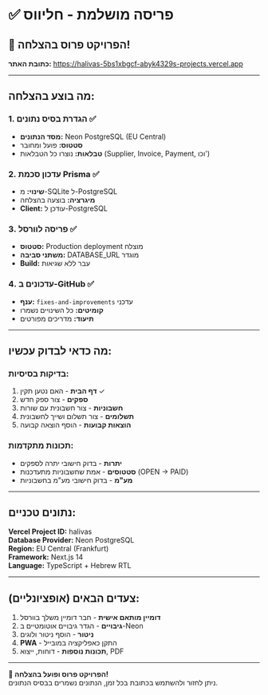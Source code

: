 # ✅ פריסה מושלמת - חליווס

## 🎉 הפרויקט פרוס בהצלחה!

**כתובת האתר:** https://halivas-5bs1xbgcf-abyk4329s-projects.vercel.app

---

## מה בוצע בהצלחה:

### 1. הגדרת בסיס נתונים ✅
- **מסד הנתונים:** Neon PostgreSQL (EU Central)
- **סטטוס:** פועל ומחובר
- **טבלאות:** נוצרו כל הטבלאות (Supplier, Invoice, Payment, וכו')

### 2. עדכון סכמת Prisma ✅
- **שינוי:** מ-SQLite ל-PostgreSQL
- **מיגרציה:** בוצעה בהצלחה
- **Client:** עודכן ל-PostgreSQL

### 3. פריסה לוורסל ✅
- **סטטוס:** Production deployment מוצלח
- **משתני סביבה:** DATABASE_URL מוגדר
- **Build:** עבר ללא שגיאות

### 4. עדכונים ב-GitHub ✅
- **ענף:** `fixes-and-improvements` עדכני
- **קומיטים:** כל השינויים נשמרו
- **תיעוד:** מדריכים מפורטים

---

## מה כדאי לבדוק עכשיו:

### בדיקות בסיסיות:
1. **דף הבית** - האם נטען תקין ✓
2. **ספקים** - צור ספק חדש
3. **חשבוניות** - צור חשבונית עם שורות
4. **תשלומים** - צור תשלום ושייך לחשבונית
5. **הוצאות קבועות** - הוסף הוצאה קבועה

### תכונות מתקדמות:
- **יתרות** - בדוק חישובי יתרה לספקים
- **סטטוסים** - אמת שחשבוניות מתעדכנות (OPEN → PAID)
- **מע"מ** - בדוק חישובי מע"מ בחשבוניות

---

## נתונים טכניים:

**Vercel Project ID:** halivas  
**Database Provider:** Neon PostgreSQL  
**Region:** EU Central (Frankfurt)  
**Framework:** Next.js 14  
**Language:** TypeScript + Hebrew RTL  

---

## צעדים הבאים (אופציונליים):

1. **דומיין מותאם אישית** - חבר דומיין משלך בוורסל
2. **גיבויים** - הגדר גיבויים אוטומטיים ב-Neon
3. **ניטור** - הוסף ניטור ולוגים
4. **PWA** - התקן כאפליקציה במובייל
5. **תכונות נוספות** - דוחות, ייצוא, PDF

---

**🎯 הפרויקט פרוס ופועל בהצלחה!**  
ניתן לחזור ולהשתמש בכתובת בכל זמן, הנתונים נשמרים בבסיס הנתונים.
